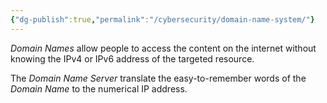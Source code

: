 ```yaml
---
{"dg-publish":true,"permalink":"/cybersecurity/domain-name-system/"}
---
```



*Domain Names* allow people to access the content on the internet without knowing the IPv4 or IPv6 address of the targeted resource.

The *Domain Name Server* translate the easy-to-remember words of the *Domain Name* to the numerical IP address.

